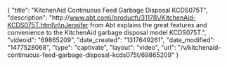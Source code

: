 {
    "title": "KitchenAid Continuous Feed Garbage Disposal KCDS075T",
    "description": "http:\/\/www.abt.com\/product\/31178\/KitchenAid-KCDS075T.html\n\nJennifer from Abt explains the great features and convenience to the KitchenAid garbage disposal model KCDS075T.",
    "videoid": "69865209",
    "date_created": "1317649261",
    "date_modified": "1477528068",
    "type": "captivate",
    "layout": "video",
    "url": "\/v\/kitchenaid-continuous-feed-garbage-disposal-kcds075t\/69865209"
}